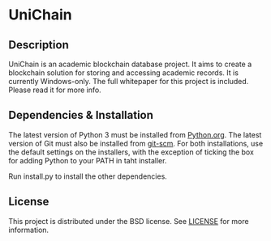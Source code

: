 UniChain
=========

Description
-----------

UniChain is an academic blockchain database project. It aims to create a blockchain solution for storing and accessing academic records. It is currently Windows-only.
The full whitepaper for this project is included. Please read it for more info.

Dependencies & Installation
-----------

The latest version of Python 3 must be installed from [Python.org](https://www.python.org/downloads/). The latest version of Git must also be installed from [git-scm](https://git-scm.com/downloads). For both installations, use the default settings on the installers, with the exception of ticking the box for adding Python to your PATH in taht installer.

Run install.py to install the other dependencies.

License
-----------

This project is distributed under the BSD license. See [LICENSE](https://github.com/zooksman/unichain/blob/master/LICENSE) for more information.
